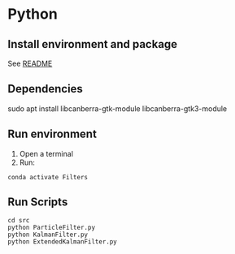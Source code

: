 # Python

## Install environment and package 
See [README](create-virtual-environments/README.md)

## Dependencies
sudo apt install libcanberra-gtk-module libcanberra-gtk3-module


## Run environment 
1. Open a terminal 
2. Run:
``` 
conda activate Filters
```

## Run Scripts
``` 
cd src
python ParticleFilter.py
python KalmanFilter.py
python ExtendedKalmanFilter.py
```